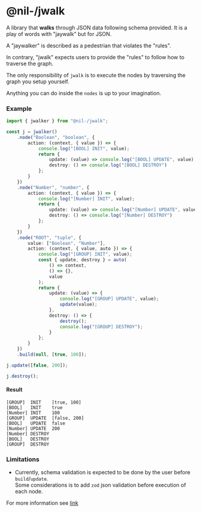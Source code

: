 # @nil-/jwalk

A library that **walks** through JSON data following schema provided. It is a play of words with "jaywalk" but for JSON.

A "jaywalker" is described as a pedestrian that violates the "rules".

In contrary, "jwalk" expects users to provide the "rules" to follow how to traverse the graph.

The only responsibility of `jwalk` is to execute the nodes by traversing the graph you setup yourself.

Anything you can do inside the `nodes` is up to your imagination.

### Example

```ts
import { jwalker } from "@nil-/jwalk";

const j = jwalker()
    .node("Boolean", "boolean", {
        action: (context, { value }) => {
            console.log("[BOOL] INIT", value);
            return {
                update: (value) => console.log("[BOOL] UPDATE", value),
                destroy: () => console.log("[BOOL] DESTROY")
            };
        }
    })
    .node("Number", "number", {
        action: (context, { value }) => {
            console.log("[Number] INIT", value);
            return {
                update: (value) => console.log("[Number] UPDATE", value),
                destroy: () => console.log("[Number] DESTROY")
            };
        }
    })
    .node("ROOT", "tuple", {
        value: ["Boolean", "Number"],
        action: (context, { value, auto }) => {
            console.log("[GROUP] INIT", value);
            const { update, destroy } = auto(
                () => context,
                () => {},
                value
            );
            return {
                update: (value) => {
                    console.log("[GROUP] UPDATE", value);
                    update(value);
                },
                destroy: () => {
                    destroy();
                    console.log("[GROUP] DESTROY");
                }
            };
        }
    })
    .build(null, [true, 100]);

j.update([false, 200]);

j.destroy();
```

#### Result

```
[GROUP]  INIT    [true, 100]
[BOOL]   INIT    true
[Number] INIT    100
[GROUP]  UPDATE  [false, 200]
[BOOL]   UPDATE  false
[Number] UPDATE  200
[Number] DESTROY
[BOOL]   DESTROY
[GROUP]  DESTROY
```

### Limitations

-   Currently, schema validation is expected to be done by the user before `build`/`update`.<br/>
    Some considerations is to add `zod` json validation before execution of each node.

For more information see [link](https://mono-jwalk.vercel.app)

